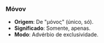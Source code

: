 ### Μόνον
- **Origem**: De "μόνος" (único, só).
- **Significado**: Somente, apenas.
- **Modo**: Advérbio de exclusividade.